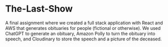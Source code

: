 # The-Last-Show
A final assignment where we created a full stack application with React and AWS that generates obituaries for people (fictional or otherwise). We used ChatGPT to generate an obituary, Amazon Polly to turn the obituary into speech, and Cloudinary to store the speech and a picture of the deceased.
